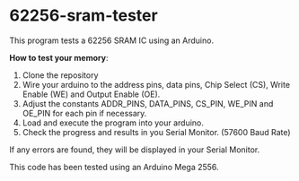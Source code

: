 # 62256-sram-tester

This program tests a 62256 SRAM IC using an Arduino.

**How to test your memory**: 
1. Clone the repository
2. Wire your arduino to the address pins, data pins, Chip Select (CS), Write Enable (WE) and Output Enable (OE).
3. Adjust the constants ADDR_PINS, DATA_PINS, CS_PIN, WE_PIN and OE_PIN for each pin if necessary.
4. Load and execute the program into your arduino.
5. Check the progress and results in you Serial Monitor. (57600 Baud Rate)

If any errors are found, they will be displayed in your Serial Monitor.

This code has been tested using an Arduino Mega 2556.
